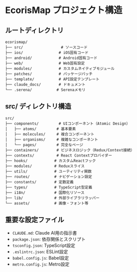 # EcorisMap プロジェクト構造

## ルートディレクトリ
```
ecorismap/
├── src/                 # ソースコード
├── ios/                # iOS固有コード
├── android/            # Android固有コード
├── web/                # Web固有設定
├── modules/            # カスタムネイティブモジュール
├── patches/            # パッケージパッチ
├── template/           # API設定テンプレート
├── claude_docs/        # ドキュメント
└── .serena/           # Serenaメモリ
```

## src/ ディレクトリ構造
```
src/
├── components/         # UIコンポーネント（Atomic Design）
│   ├── atoms/         # 基本要素
│   ├── molecules/     # 複合コンポーネント
│   ├── organisms/     # 複雑なコンポーネント
│   └── pages/         # 完全なページ
├── containers/        # ビジネスロジック（Redux/Context接続）
├── contexts/          # React Contextプロバイダー
├── hooks/            # カスタムReactフック
├── modules/          # Reduxスライス
├── utils/            # ユーティリティ関数
├── routes/           # ナビゲーション設定
├── constants/        # 定数定義
├── types/            # TypeScript型定義
├── i18n/             # 国際化リソース
├── lib/              # 外部ライブラリラッパー
└── assets/           # 画像・フォント等
```

## 重要な設定ファイル
- `CLAUDE.md`: Claude AI用の指示書
- `package.json`: 依存関係とスクリプト
- `tsconfig.json`: TypeScript設定
- `.eslintrc.json`: ESLint設定
- `babel.config.js`: Babel設定
- `metro.config.js`: Metro設定